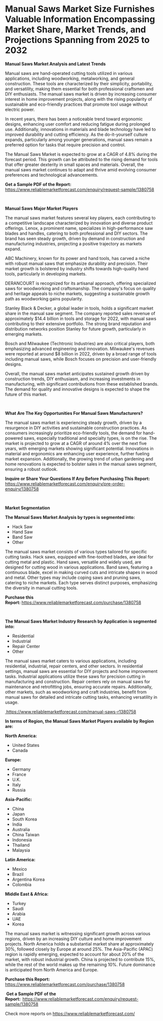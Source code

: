 <p><h1>Manual Saws Market Size Furnishes Valuable Information Encompassing Market Share, Market Trends, and Projections Spanning from 2025 to 2032</h1></p><p><strong>Manual Saws Market Analysis and Latest Trends</strong></p>
<p><p>Manual saws are hand-operated cutting tools utilized in various applications, including woodworking, metalworking, and general construction. These tools are characterized by their simplicity, portability, and versatility, making them essential for both professional craftsmen and DIY enthusiasts. The manual saws market is driven by increasing consumer interest in home improvement projects, along with the rising popularity of sustainable and eco-friendly practices that promote tool usage without electric power.</p><p>In recent years, there has been a noticeable trend toward ergonomic designs, enhancing user comfort and reducing fatigue during prolonged use. Additionally, innovations in materials and blade technology have led to improved durability and cutting efficiency. As the do-it-yourself culture expands, particularly among younger generations, manual saws remain a preferred option for tasks that require precision and control.</p><p>The Manual Saws Market is expected to grow at a CAGR of 4.8% during the forecast period. This growth can be attributed to the rising demand for tools that offer greater dexterity in small spaces and materials. Overall, the manual saws market continues to adapt and thrive amid evolving consumer preferences and technological advancements.</p></p>
<p><strong>Get a Sample PDF of the Report:&nbsp;</strong> <a href="https://www.reliablemarketforecast.com/enquiry/request-sample/1380758?utm_campaign=3122&utm_medium=2&utm_source=Github&utm_content=ia&utm_term=11042025&utm_id=manual-saws">https://www.reliablemarketforecast.com/enquiry/request-sample/1380758</a></p>
<p>&nbsp;</p>
<p><strong>Manual Saws Major Market Players</strong></p>
<p><p>The manual saws market features several key players, each contributing to a competitive landscape characterized by innovation and diverse product offerings. Lenox, a prominent name, specializes in high-performance saw blades and handles, catering to both professional and DIY sectors. The brand has seen steady growth, driven by demand in construction and manufacturing industries, projecting a positive trajectory as markets expand.</p><p>ABC Machinery, known for its power and hand tools, has carved a niche with robust manual saws that emphasize durability and precision. Their market growth is bolstered by industry shifts towards high-quality hand tools, particularly in developing markets.</p><p>DERANCOURT is recognized for its artisanal approach, offering specialized saws for woodworking and craftsmanship. The company's focus on quality and heritage appeals to niche markets, suggesting a sustainable growth path as woodworking gains popularity.</p><p>Stanley Black & Decker, a global leader in tools, holds a significant market share in the manual saw segment. The company reported sales revenue of approximately $14.4 billion in tools and storage for 2022, with manual saws contributing to their extensive portfolio. The strong brand reputation and distribution networks position Stanley for future growth, particularly in emerging markets.</p><p>Bosch and Milwaukee (Techtronic Industries) are also critical players, both emphasizing advanced engineering and innovation. Milwaukee's revenues were reported at around $8 billion in 2022, driven by a broad range of tools including manual saws, while Bosch focuses on precision and user-friendly designs.</p><p>Overall, the manual saws market anticipates sustained growth driven by construction trends, DIY enthusiasm, and increasing investments in manufacturing, with significant contributions from these established brands. The demand for quality and innovative designs is expected to shape the future of this market.</p></p>
<p>&nbsp;</p>
<p><strong>What Are The Key Opportunities For Manual Saws Manufacturers?</strong></p>
<p><p>The manual saws market is experiencing steady growth, driven by a resurgence in DIY activities and sustainable construction practices. As consumers increasingly prioritize eco-friendly tools, the demand for hand-powered saws, especially traditional and specialty types, is on the rise. The market is projected to grow at a CAGR of around 4% over the next five years, with emerging markets showing significant potential. Innovations in material and ergonomics are enhancing user experience, further fueling market expansion. Additionally, the growing trend of urban gardening and home renovations is expected to bolster sales in the manual saws segment, ensuring a robust outlook.</p></p>
<p><strong>Inquire or Share Your Questions If Any Before Purchasing This Report:</strong> <a href="https://www.reliablemarketforecast.com/enquiry/pre-order-enquiry/1380758?utm_campaign=3122&utm_medium=2&utm_source=Github&utm_content=ia&utm_term=11042025&utm_id=manual-saws">https://www.reliablemarketforecast.com/enquiry/pre-order-enquiry/1380758</a></p>
<p>&nbsp;</p>
<p><strong>Market Segmentation</strong></p>
<p><strong>The Manual Saws Market Analysis by types is segmented into:</strong></p>
<p><ul><li>Hack Saw</li><li>Hand Saw</li><li>Band Saw</li><li>Other</li></ul></p>
<p><p>The manual saws market consists of various types tailored for specific cutting tasks. Hack saws, equipped with fine-toothed blades, are ideal for cutting metal and plastic. Hand saws, versatile and widely used, are designed for cutting wood in various applications. Band saws, featuring a continuous blade, excel in making curved cuts and intricate shapes in wood and metal. Other types may include coping saws and pruning saws, catering to niche markets. Each type serves distinct purposes, emphasizing the diversity in manual cutting tools.</p></p>
<p><strong>Purchase this Report:&nbsp;</strong><a href="https://www.reliablemarketforecast.com/purchase/1380758?utm_campaign=3122&utm_medium=2&utm_source=Github&utm_content=ia&utm_term=11042025&utm_id=manual-saws">https://www.reliablemarketforecast.com/purchase/1380758</a></p>
<p>&nbsp;</p>
<p><strong>The Manual Saws Market Industry Research by Application is segmented into:</strong></p>
<p><ul><li>Residential</li><li>Industrial</li><li>Repair Center</li><li>Other</li></ul></p>
<p><p>The manual saws market caters to various applications, including residential, industrial, repair centers, and other sectors. In residential settings, manual saws are essential for DIY projects and home improvement tasks. Industrial applications utilize these saws for precision cutting in manufacturing and construction. Repair centers rely on manual saws for maintenance and retrofitting jobs, ensuring accurate repairs. Additionally, other markets, such as woodworking and craft industries, benefit from manual saws for detailed and intricate cutting tasks, enhancing versatility in usage.</p></p>
<p><a href="https://www.reliablemarketforecast.com/manual-saws-r1380758?utm_campaign=3122&utm_medium=2&utm_source=Github&utm_content=ia&utm_term=11042025&utm_id=manual-saws">&nbsp;https://www.reliablemarketforecast.com/manual-saws-r1380758</a></p>
<p><strong>In terms of Region, the Manual Saws Market Players available by Region are:</strong></p>
<p>
    <p> <strong> North America: </strong>
        <ul>
            <li>United States</li>
            <li>Canada</li>
        </ul>
        </p> 
    <p> <strong> Europe: </strong>
        <ul>
            <li>Germany</li>
            <li>France</li>
            <li>U.K.</li>
            <li>Italy</li>
            <li>Russia</li>
        </ul>
        </p> 
    <p> <strong> Asia-Pacific: </strong>
        <ul>
            <li>China</li>
            <li>Japan</li>
            <li>South Korea</li>
            <li>India</li>
            <li>Australia</li>
            <li>China Taiwan</li>
            <li>Indonesia</li>
            <li>Thailand</li>
            <li>Malaysia</li>
        </ul>
        </p> 
    <p> <strong> Latin America: </strong>
        <ul>
            <li>Mexico</li>
            <li>Brazil</li>
            <li>Argentina Korea</li>
            <li>Colombia</li>
        </ul>
        </p> 
    <p> <strong> Middle East & Africa: </strong>
        <ul>
            <li>Turkey</li>
            <li>Saudi</li>
            <li>Arabia</li>
            <li>UAE</li>
            <li>Korea</li>
        </ul>
    </p>
    </p>
<p><p>The manual saws market is witnessing significant growth across various regions, driven by an increasing DIY culture and home improvement projects. North America holds a substantial market share at approximately 30%, followed closely by Europe at around 25%. The Asia-Pacific (APAC) region is rapidly emerging, expected to account for about 20% of the market, with robust industrial growth. China is projected to contribute 15%, while the rest of the world makes up the remaining 10%. Future dominance is anticipated from North America and Europe.</p></p>
<p><strong>Purchase this Report: </strong><a href="https://www.reliablemarketforecast.com/purchase/1380758?utm_campaign=3122&utm_medium=2&utm_source=Github&utm_content=ia&utm_term=11042025&utm_id=manual-saws">https://www.reliablemarketforecast.com/purchase/1380758</a></p>
<p>&nbsp;<strong>Get a Sample PDF of the Report:&nbsp;&nbsp;</strong><a href="https://www.reliablemarketforecast.com/enquiry/request-sample/1380758?utm_campaign=3122&utm_medium=2&utm_source=Github&utm_content=ia&utm_term=11042025&utm_id=manual-saws">https://www.reliablemarketforecast.com/enquiry/request-sample/1380758</a></p>
<p><strong></strong></p>
<p>Check more reports on <a href="https://www.reliablemarketforecast.com/?utm_campaign=3122&utm_medium=2&utm_source=Github&utm_content=ia&utm_term=11042025&utm_id=manual-saws">https://www.reliablemarketforecast.com/</a></p>